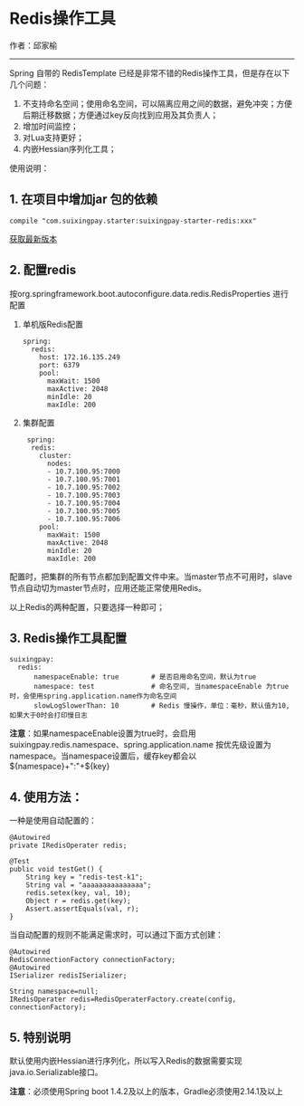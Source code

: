 # Redis操作工具

作者：邱家榆

------

Spring 自带的 RedisTemplate 已经是非常不错的Redis操作工具，但是存在以下几个问题：

1. 不支持命名空间；使用命名空间，可以隔离应用之间的数据，避免冲突；方便后期迁移数据；方便通过key反向找到应用及其负责人；
2. 增加时间监控；
3. 对Lua支持更好；
4. 内嵌Hessian序列化工具；

使用说明：

## 1. 在项目中增加jar 包的依赖

    compile "com.suixingpay.starter:suixingpay-starter-redis:xxx"
    
[获取最新版本](http://172.16.60.188:8081/nexus/index.html#nexus-search;quick~suixingpay-starter-redis)

## 2. 配置redis

 按org.springframework.boot.autoconfigure.data.redis.RedisProperties 进行配置
 
 1. 单机版Redis配置
 
        spring: 
          redis: 
            host: 172.16.135.249
            port: 6379
            pool: 
              maxWait: 1500
              maxActive: 2048
              minIdle: 20
              maxIdle: 200
        
 2. 集群配置
 
         spring: 
          redis: 
            cluster:
              nodes:
              - 10.7.100.95:7000
              - 10.7.100.95:7001
              - 10.7.100.95:7002
              - 10.7.100.95:7003
              - 10.7.100.95:7004
              - 10.7.100.95:7005
              - 10.7.100.95:7006
            pool: 
              maxWait: 1500
              maxActive: 2048
              minIdle: 20
              maxIdle: 200
              
  配置时，把集群的所有节点都加到配置文件中来。当master节点不可用时，slave节点自动切为master节点时，应用还能正常使用Redis。

以上Redis的两种配置，只要选择一种即可；

## 3. Redis操作工具配置


    suixingpay: 
      redis: 
          namespaceEnable: true        # 是否启用命名空间，默认为true
          namespace: test              # 命名空间, 当namespaceEnable 为true 时，会使用spring.application.name作为命名空间
          slowLogSlowerThan: 10        # Redis 慢操作，单位：毫秒，默认值为10, 如果大于0时会打印慢日志 

**注意**：如果namespaceEnable设置为true时，会启用suixingpay.redis.namespace、spring.application.name 按优先级设置为namespace。当namespace设置后，缓存key都会以${namespace}+":"+${key}


## 4. 使用方法：

一种是使用自动配置的：

    @Autowired
    private IRedisOperater redis;
    
    @Test
    public void testGet() {
        String key = "redis-test-k1";
        String val = "aaaaaaaaaaaaaaa";
        redis.setex(key, val, 10);
        Object r = redis.get(key);
        Assert.assertEquals(val, r);
    }

当自动配置的规则不能满足需求时，可以通过下面方式创建：

    @Autowired
    RedisConnectionFactory connectionFactory;
    @Autowired
    ISerializer redisISerializer;
    
    String namespace=null;
    IRedisOperater redis=RedisOperaterFactory.create(config, connectionFactory);

## 5. 特别说明

默认使用内嵌Hessian进行序列化，所以写入Redis的数据需要实现java.io.Serializable接口。

 **注意**：必须使用Spring boot 1.4.2及以上的版本，Gradle必须使用2.14.1及以上
